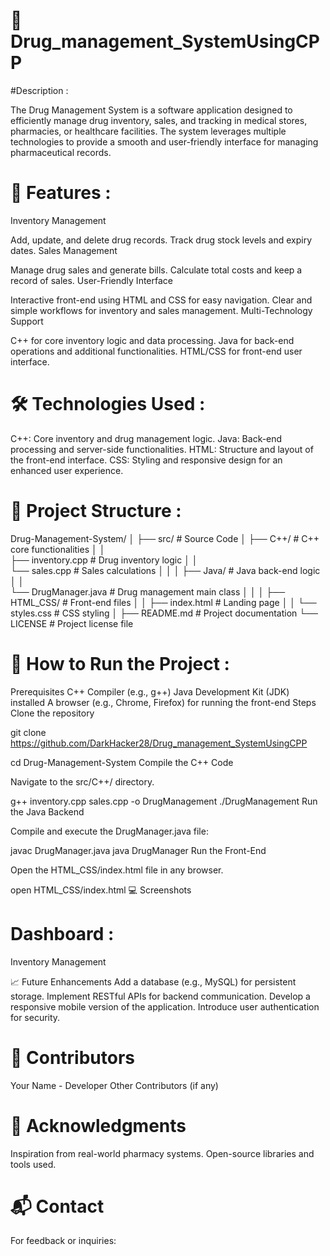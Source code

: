 # 🏥 Drug_management_SystemUsingCPP

#Description :

The Drug Management System is a software application designed to efficiently manage drug inventory, sales, and tracking in medical stores, pharmacies, or healthcare facilities. The system leverages multiple technologies to provide a smooth and user-friendly interface for managing pharmaceutical records.

# 🚀 Features :
Inventory Management

Add, update, and delete drug records.
Track drug stock levels and expiry dates.
Sales Management

Manage drug sales and generate bills.
Calculate total costs and keep a record of sales.
User-Friendly Interface

Interactive front-end using HTML and CSS for easy navigation.
Clear and simple workflows for inventory and sales management.
Multi-Technology Support

C++ for core inventory logic and data processing.
Java for back-end operations and additional functionalities.
HTML/CSS for front-end user interface.

# 🛠️ Technologies Used :

C++: Core inventory and drug management logic.
Java: Back-end processing and server-side functionalities.
HTML: Structure and layout of the front-end interface.
CSS: Styling and responsive design for an enhanced user experience.

# 📂 Project Structure :

Drug-Management-System/
│
├── 
src/                        # Source Code
│   ├──
C++/                    # C++ core functionalities
│   │  
├── inventory.cpp       # Drug inventory logic
│   │  
└── sales.cpp           # Sales calculations
│   │
│   ├── 
Java/   # Java back-end logic
│   │   
└── DrugManager.java    # Drug management main class
│   │
│   ├── 
HTML_CSS/               # Front-end files
│   │   ├── index.html          # Landing page
│   │   └── styles.css          # CSS styling
│
├── README.md                   # Project documentation
└── LICENSE                     # Project license file

# 🔧 How to Run the Project :

Prerequisites
C++ Compiler (e.g., g++)
Java Development Kit (JDK) installed
A browser (e.g., Chrome, Firefox) for running the front-end
Steps
Clone the repository

git clone https://github.com/DarkHacker28/Drug_management_SystemUsingCPP

cd Drug-Management-System
Compile the C++ Code

Navigate to the src/C++/ directory.

g++ inventory.cpp sales.cpp -o DrugManagement
./DrugManagement
Run the Java Backend

Compile and execute the DrugManager.java file:

javac DrugManager.java
java DrugManager
Run the Front-End

Open the HTML_CSS/index.html file in any browser.

open HTML_CSS/index.html
💻 Screenshots

# Dashboard :
 
Inventory Management

📈 Future Enhancements
Add a database (e.g., MySQL) for persistent storage.
Implement RESTful APIs for backend communication.
Develop a responsive mobile version of the application.
Introduce user authentication for security.

# 🤝 Contributors
Your Name - Developer
Other Contributors (if any)

# 🌟 Acknowledgments 
Inspiration from real-world pharmacy systems.
Open-source libraries and tools used.
# 📬 Contact
For feedback or inquiries:
